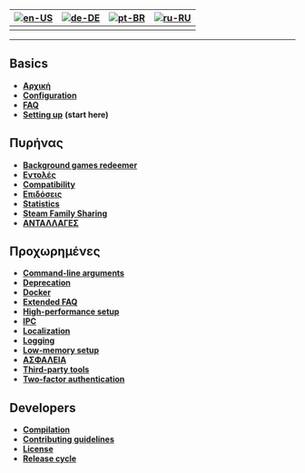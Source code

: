 | [![en-US](https://raw.githubusercontent.com/hjnilsson/country-flags/master/png100px/us.png)](https://github.com/JustArchiNET/ArchiSteamFarm/wiki/Home) | [![de-DE](https://raw.githubusercontent.com/hjnilsson/country-flags/master/png100px/de.png)](https://github.com/JustArchiNET/ArchiSteamFarm/wiki/Home-de-DE) | [![pt-BR](https://raw.githubusercontent.com/hjnilsson/country-flags/master/png100px/br.png)](https://github.com/JustArchiNET/ArchiSteamFarm/wiki/Home-pt-BR) | [![ru-RU](https://raw.githubusercontent.com/hjnilsson/country-flags/master/png100px/ru.png)](https://github.com/JustArchiNET/ArchiSteamFarm/wiki/Home-ru-RU) |
| ------------------------------------------------------------------------------------------------------------------------------------------------------ | ------------------------------------------------------------------------------------------------------------------------------------------------------------ | ------------------------------------------------------------------------------------------------------------------------------------------------------------ | ------------------------------------------------------------------------------------------------------------------------------------------------------------ |
|                                                                                                                                                        |                                                                                                                                                              |                                                                                                                                                              |                                                                                                                                                              |

* * *

## Basics

* **[Αρχική](https://github.com/JustArchiNET/ArchiSteamFarm/wiki/Home)**
* **[Configuration](https://github.com/JustArchiNET/ArchiSteamFarm/wiki/Configuration)**
* **[FAQ](https://github.com/JustArchiNET/ArchiSteamFarm/wiki/FAQ)**
* **[Setting up](https://github.com/JustArchiNET/ArchiSteamFarm/wiki/Setting-up)** **(start here)**

## Πυρήνας

* **[Background games redeemer](https://github.com/JustArchiNET/ArchiSteamFarm/wiki/Background-games-redeemer)**
* **[Εντολές](https://github.com/JustArchiNET/ArchiSteamFarm/wiki/Commands)**
* **[Compatibility](https://github.com/JustArchiNET/ArchiSteamFarm/wiki/Compatibility)**
* **[Επιδόσεις](https://github.com/JustArchiNET/ArchiSteamFarm/wiki/Performance)**
* **[Statistics](https://github.com/JustArchiNET/ArchiSteamFarm/wiki/Statistics)**
* **[Steam Family Sharing](https://github.com/JustArchiNET/ArchiSteamFarm/wiki/Steam-Family-Sharing)**
* **[ΑΝΤΑΛΛΑΓΕΣ](https://github.com/JustArchiNET/ArchiSteamFarm/wiki/Trading)**

## Προχωρημένες

* **[Command-line arguments](https://github.com/JustArchiNET/ArchiSteamFarm/wiki/Command-line-arguments)**
* **[Deprecation](https://github.com/JustArchiNET/ArchiSteamFarm/wiki/Deprecation)**
* **[Docker](https://github.com/JustArchiNET/ArchiSteamFarm/wiki/Docker)**
* **[Extended FAQ](https://github.com/JustArchiNET/ArchiSteamFarm/wiki/Extended-FAQ)**
* **[High-performance setup](https://github.com/JustArchiNET/ArchiSteamFarm/wiki/High-performance-setup)**
* **[IPC](https://github.com/JustArchiNET/ArchiSteamFarm/wiki/IPC)**
* **[Localization](https://github.com/JustArchiNET/ArchiSteamFarm/wiki/Localization)**
* **[Logging](https://github.com/JustArchiNET/ArchiSteamFarm/wiki/Logging)**
* **[Low-memory setup](https://github.com/JustArchiNET/ArchiSteamFarm/wiki/Low-memory-setup)**
* **[ΑΣΦΑΛΕΙΑ](https://github.com/JustArchiNET/ArchiSteamFarm/wiki/Security)**
* **[Third-party tools](https://github.com/JustArchiNET/ArchiSteamFarm/wiki/Third-party-tools)**
* **[Two-factor authentication](https://github.com/JustArchiNET/ArchiSteamFarm/wiki/Two-factor-authentication)**

## Developers

* **[Compilation](https://github.com/JustArchiNET/ArchiSteamFarm/wiki/Compilation)**
* **[Contributing guidelines](https://github.com/JustArchiNET/ArchiSteamFarm/blob/master/.github/CONTRIBUTING.md)**
* **[License](https://github.com/JustArchiNET/ArchiSteamFarm/wiki/License)**
* **[Release cycle](https://github.com/JustArchiNET/ArchiSteamFarm/wiki/Release-cycle)**
